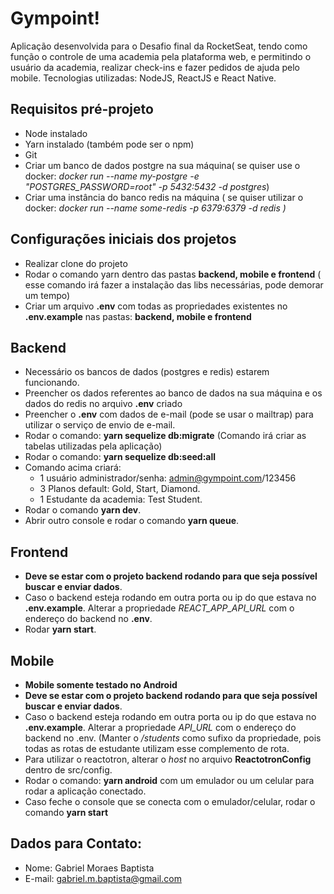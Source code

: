 # Gympoint!
Aplicação desenvolvida para o Desafio final da RocketSeat, tendo como função o controle de uma academia pela plataforma web, e permitindo o usuário da academia, realizar check-ins e fazer pedidos de ajuda pelo mobile.
Tecnologias utilizadas: NodeJS, ReactJS e React Native.

## Requisitos pré-projeto

 - Node instalado
 - Yarn instalado (também pode ser o npm)
 - Git 
 - Criar um banco de dados postgre na sua máquina( se quiser use o docker: *docker run --name my-postgre -e "POSTGRES_PASSWORD=root"  -p 5432:5432 -d postgres*)
- Criar uma instância do banco redis na máquina ( se quiser utilizar o docker: *docker run --name some-redis -p 6379:6379 -d redis )*


## Configurações iniciais dos projetos

 - Realizar clone do projeto
 - Rodar o comando yarn dentro das pastas **backend, mobile e frontend** ( esse comando irá fazer a instalação das libs necessárias, pode demorar um  tempo)
 - Criar um arquivo  **.env** com todas as propriedades existentes no **.env.example** nas pastas: **backend, mobile e frontend**

## Backend
 - Necessário os bancos de dados (postgres e redis) estarem funcionando.
 - Preencher os dados referentes ao banco de dados na sua máquina e os dados do redis no arquivo **.env** criado
 - Preencher o **.env** com dados de e-mail (pode se usar o mailtrap) para utilizar o serviço de envio de e-mail.
 - Rodar o comando: **yarn sequelize db:migrate** (Comando irá criar as tabelas utilizadas pela aplicação)
 - Rodar o comando: **yarn sequelize db:seed:all** 
 - Comando acima criará: 
	 -  1 usuário administrador/senha: admin@gympoint.com/123456
	 -  3 Planos default: Gold, Start, Diamond.
	 -  1 Estudante da academia: Test Student.
 - Rodar o comando **yarn dev**.
 - Abrir outro console e rodar o  comando **yarn queue**.

## Frontend

 -  **Deve se estar com o projeto backend rodando para que seja possível buscar e enviar dados**.
 - Caso o backend esteja rodando em outra porta ou ip do que estava no **.env.example**. Alterar a propriedade *REACT_APP_API_URL* com o endereço do backend no **.env**.
 - Rodar **yarn start**.

## Mobile

 - **Mobile somente testado no Android**
 - **Deve se estar com o projeto backend rodando para que seja possível buscar e enviar dados**.
 - Caso o backend esteja rodando em outra porta ou ip do que estava no **.env.example**. Alterar a propriedade *API_URL* com o endereço do backend no .env. (Manter o */students* como sufixo da propriedade, pois todas as rotas de estudante utilizam esse complemento de rota.
 - Para utilizar o reactotron, alterar o *host* no arquivo **ReactotronConfig** dentro de src/config.
 - Rodar o comando: **yarn android** com um emulador ou um celular para rodar a aplicação conectado.
 - Caso feche o console que se conecta com o emulador/celular, rodar o comando **yarn start**



## Dados para Contato:

 - Nome: Gabriel Moraes Baptista
 - E-mail: gabriel.m.baptista@gmail.com


